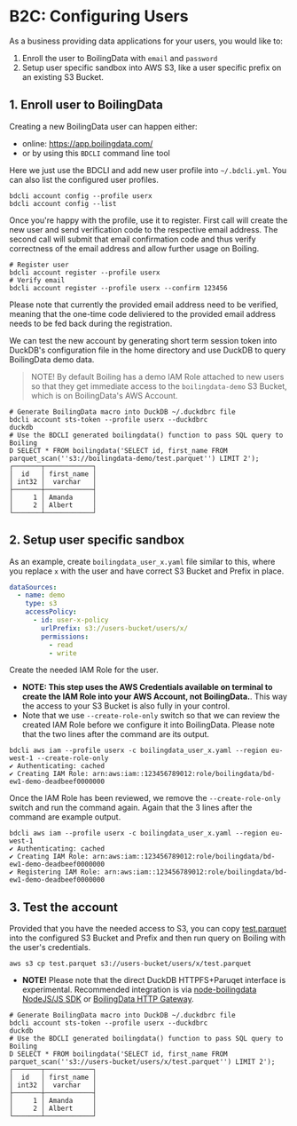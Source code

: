 # B2C: Configuring Users

As a business providing data applications for your users, you would like to:

1. Enroll the user to BoilingData with `email` and `password`
2. Setup user specific sandbox into AWS S3, like a user specific prefix on an existing S3 Bucket.

## 1. Enroll user to BoilingData

Creating a new BoilingData user can happen either:

- online: https://app.boilingdata.com/
- or by using this `BDCLI` command line tool

Here we just use the BDCLI and add new user profile into `~/.bdcli.yml`. You can also list the configured user profiles.

```shell
bdcli account config --profile userx
bdcli account config --list
```

Once you're happy with the profile, use it to register. First call will create the new user and send verification code to the respective email address. The second call will submit that email confirmation code and thus verify correctness of the email address and allow further usage on Boiling.

```shell
# Register user
bdcli account register --profile userx
# Verify email
bdcli account register --profile userx --confirm 123456
```

Please note that currently the provided email address need to be verified, meaning that the one-time code deliviered to the provided email address needs to be fed back during the registration.

We can test the new account by generating short term session token into DuckDB's configuration file in the home directory and use DuckDB to query BoilingData demo data.

> NOTE! By default Boiling has a demo IAM Role attached to new users so that they get immediate access to the `boilingdata-demo` S3 Bucket, which is on BoilingData's AWS Account.

```shell
# Generate BoilingData macro into DuckDB ~/.duckdbrc file
bdcli account sts-token --profile userx --duckdbrc
duckdb
# Use the BDCLI generated boilingdata() function to pass SQL query to Boiling
D SELECT * FROM boilingdata('SELECT id, first_name FROM parquet_scan(''s3://boilingdata-demo/test.parquet'') LIMIT 2');
┌───────┬────────────┐
│  id   │ first_name │
│ int32 │  varchar   │
├───────┼────────────┤
│     1 │ Amanda     │
│     2 │ Albert     │
└───────┴────────────┘
```

## 2. Setup user specific sandbox

As an example, create `boilingdata_user_x.yaml` file similar to this, where you replace `x` with the user and have correct S3 Bucket and Prefix in place.

```yaml
dataSources:
  - name: demo
    type: s3
    accessPolicy:
      - id: user-x-policy
        urlPrefix: s3://users-bucket/users/x/
        permissions:
          - read
          - write
```

Create the needed IAM Role for the user.

- **NOTE: This step uses the AWS Credentials available on terminal to create the IAM Role into your AWS Account, not BoilingData.**. This way the access to your S3 Bucket is also fully in your control.
- Note that we use `--create-role-only` switch so that we can review the created IAM Role before we configure it into BoilingData. Please note that the two lines after the command are its output.

```shell
bdcli aws iam --profile userx -c boilingdata_user_x.yaml --region eu-west-1 --create-role-only
✔ Authenticating: cached
✔ Creating IAM Role: arn:aws:iam::123456789012:role/boilingdata/bd-ew1-demo-deadbeef0000000
```

Once the IAM Role has been reviewed, we remove the `--create-role-only` switch and run the command again. Again that the 3 lines after the command are example output.

```shell
bdcli aws iam --profile userx -c boilingdata_user_x.yaml --region eu-west-1
✔ Authenticating: cached
✔ Creating IAM Role: arn:aws:iam::123456789012:role/boilingdata/bd-ew1-demo-deadbeef0000000
✔ Registering IAM Role: arn:aws:iam::123456789012:role/boilingdata/bd-ew1-demo-deadbeef0000000
```

## 3. Test the account

Provided that you have the needed access to S3, you can copy [test.parquet](test.parquet) into the configured S3 Bucket and Prefix and then run query on Boiling with the user's credentials.

```shell
aws s3 cp test.parquet s3://users-bucket/users/x/test.parquet
```

- **NOTE!** Please note that the direct DuckDB HTTPFS+Paruqet interface is experimental. Recommended integration is via [node-boilingdata NodeJS/JS SDK](https://github.com/boilingdata/node-boilingdata) or [BoilingData HTTP Gateway](https://github.com/boilingdata/boilingdata-http-gw).

```shell
# Generate BoilingData macro into DuckDB ~/.duckdbrc file
bdcli account sts-token --profile userx --duckdbrc
duckdb
# Use the BDCLI generated boilingdata() function to pass SQL query to Boiling
D SELECT * FROM boilingdata('SELECT id, first_name FROM parquet_scan(''s3://users-bucket/users/x/test.parquet'') LIMIT 2');
┌───────┬────────────┐
│  id   │ first_name │
│ int32 │  varchar   │
├───────┼────────────┤
│     1 │ Amanda     │
│     2 │ Albert     │
└───────┴────────────┘
```
